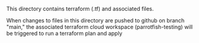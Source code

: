 This directory contains terraform (.tf) and associated files.

When changes to files in this directory are pushed to github on branch "main," the associated terraform cloud workspace (parrotfish-testing) will be triggered to run a terraform plan and apply 
